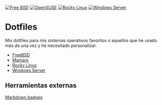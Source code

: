 [![Free BSD](https://img.shields.io/badge/FreeBSD-EE0000?style=for-the-badge&logo=freebsd&logoColor=white)](FreeBSD/FreeBSD.md)
[![OpenSUSE](https://img.shields.io/badge/OpenSUSE-0C322C?style=for-the-badge&logo=SUSE&logoColor=white)](OpenSUSE/OpenSUSE.md)
[![Rocky Linux](https://img.shields.io/badge/Rocky%20Linux-35BF5C?style=for-the-badge&logo=redhat&logoColor=white)](RockyLinux/RockyLinux.md)
[![Windows Server](https://img.shields.io/badge/Windows%20Server-0078D6?style=for-the-badge&logo=windows&logoColor=white)](WindowsServer2022/WindowsServer2022.md)

# Dotfiles

Mis dotfiles para mis sistemas operativos favoritos o aquellos que he usado más de una vez y he necesitado personalizar.

- [FreeBSD](FreeBSD/FreeBSD.md)
- [Manjaro](Manjaro/Manjaro.md)
- [Rocky Linux](RockyLinux/RockyLinux.md)
- [Windows Server](WindowsServer2022/WindowsServer2022.md)

## Herramientas externas

[Markdown badges](https://github.com/Ileriayo/markdown-badges)
